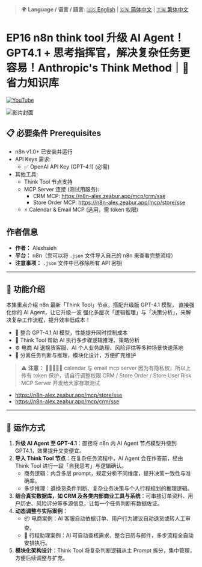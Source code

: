> 🌍 **Language / 语言 / 語言**: [🇺🇸 English](./readme-en.md) | [🇨🇳 简体中文](./readme-cn.md) | [🇹🇼 繁体中文](./readme.md)

# EP16 n8n think tool 升级 AI Agent！GPT4.1 + 思考指挥官，解决复杂任务更容易！Anthropic's Think Method｜🧠 省力知识库

[![YouTube](https://img.shields.io/badge/Watch%20on-YouTube-red?logo=youtube)](https://youtu.be/E_cqlz7VGgs)

![影片封面](https://github.com/qwedsazxc78/ai-automation-n8n/blob/main/n8n/16-n8n-ai-agent-with-think-tool/cover.png?raw=true)

## 📋 必要条件 Prerequisites

- n8n v1.0+ 已安装并运行
- API Keys 需求:
  - ✅ OpenAI API Key (GPT-4.1) (必需)
- 其他工具:
  - Think Tool 节点支持
  - MCP Server 连接 (测试用服务):
    - CRM MCP: https://n8n-alex.zeabur.app/mcp/crm/sse
    - Store Order MCP: https://n8n-alex.zeabur.app/mcp/store/sse
  - ⚡ Calendar & Email MCP (选用，需 token 权限)

## 作者信息

* **作者：** Alexhsieh
* **平台：** n8n（您可以将 `.json` 文件导入自己的 n8n 来查看完整流程）
* **注意事项：** `.json` 文件中已移除所有 API 密钥

---

## 📌 功能介绍

本集重点介绍 n8n 最新「Think Tool」节点，搭配升级版 GPT-4.1 模型，
直接强化你的 AI Agent，让它升级一波
强化多层次「逻辑推理」与「决策分析」，来解决复杂工作流程，提升效率低成本！

* 🚀 整合 GPT-4.1 AI 模型，性能提升同时控制成本
* 🧠 Think Tool 帮助 AI 执行多步骤逻辑推理、策略分析
* ⚙️ 电商 AI 退换货客服、AI 个人业务助理、风险评估等多种场景快速落地
* 🔐 分离任务判断与推理，模块化设计，方便扩充维护

> ⚠ **注意：** 🚀🚀🚀🚀🚀 calendar 与 email mcp server 因为有隐私权，所以上传有 token 保护，请自行调整权限
> CRM / Store Order / Store User Risk MCP Server 开发给大家存取测试

   - https://n8n-alex.zeabur.app/mcp/store/sse
   - https://n8n-alex.zeabur.app/mcp/crm/sse

---

## 🔧 运作方式

1. **升级 AI Agent 至 GPT-4.1**：直接将 n8n 内 AI Agent 节点模型升级到 GPT4.1，效果提升又变便宜。
2. **导入 Think Tool 节点**：在复杂任务流程中，AI Agent 会在作答前，经由 Think Tool 进行一段「自我思考」与逻辑确认。
   - 商务逻辑：内含多层 prompt，规定分析不同维度，提升决策一致性与准确率。
   - 多步推理：退换货条件判断、复杂业务决策与个人行程规划的推理逻辑。
3. **结合真实数据库，如 CRM 及各类内部商业工具与系统**：可串接订单资料、用户历史、风险评分等多源信息，让每一个任务判断有数据佐证。
4. **动态调整与实际案例**：
   - 📦 电商案例：AI 客服自动依据订单、用户行为建议自动退货或转人工审查。
   - 📅 行程助理案例：AI 可自动查核需求、整合日历与邮件，多步流程全自动安排执行。
5. **模块化架构设计**：Think Tool 将复杂判断逻辑从主 Prompt 拆分，集中管理，方便后续调整与扩充。